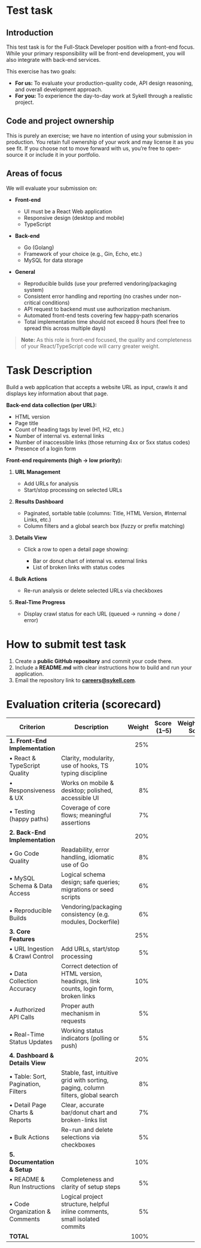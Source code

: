 # Test task

## Introduction

This test task is for the Full-Stack Developer position with a front-end focus. 
While your primary responsibility will be front-end development, you will also integrate with back-end services.

This exercise has two goals:

* **For us:** To evaluate your production-quality code, API design reasoning, and overall development approach.
* **For you:** To experience the day-to-day work at Sykell through a realistic project.

## Code and project ownership

This is purely an exercise; we have no intention of using your submission in production. 
You retain full ownership of your work and may license it as you see fit. 
If you choose not to move forward with us, you’re free to open-source it or include it in your portfolio.

## Areas of focus

We will evaluate your submission on:

* **Front-end**
    * UI must be a React Web application
    * Responsive design (desktop and mobile)
    * TypeScript

* **Back-end**
    * Go (Golang)
    * Framework of your choice (e.g., Gin, Echo, etc.)
    * MySQL for data storage

* **General**

    * Reproducible builds (use your preferred vendoring/packaging system)
    * Consistent error handling and reporting (no crashes under non-critical conditions)
    * API request to backend must use authorization mechanism.
    * Automated front-end tests covering few happy-path scenarios
    * Total implementation time should not exceed 8 hours (feel free to spread this across multiple days)

> **Note:** As this role is front-end focused, the quality and completeness of your React/TypeScript code will carry greater weight.

# Task Description

Build a web application that accepts a website URL as input, crawls it and displays key information about that page.

**Back-end data collection (per URL):**

* HTML version
* Page title
* Count of heading tags by level (H1, H2, etc.)
* Number of internal vs. external links
* Number of inaccessible links (those returning 4xx or 5xx status codes)
* Presence of a login form

**Front-end requirements (high → low priority):**

1. **URL Management**

    * Add URLs for analysis
    * Start/stop processing on selected URLs

2. **Results Dashboard**

    * Paginated, sortable table (columns: Title, HTML Version, #Internal Links, etc.)
    * Column filters and a global search box (fuzzy or prefix matching)

3. **Details View**

    * Click a row to open a detail page showing:

        * Bar or donut chart of internal vs. external links
        * List of broken links with status codes

4. **Bulk Actions**

    * Re-run analysis or delete selected URLs via checkboxes

5. **Real-Time Progress**

    * Display crawl status for each URL (queued → running → done / error)



# How to submit test task

1. Create a **public GitHub repository** and commit your code there.
2. Include a **README.md** with clear instructions how to build and run your application.
3. Email the repository link to **[careers@sykell.com](mailto:careers@sykell.com)**.


# Evaluation criteria (scorecard)

| **Criterion**                      | **Description**                                                                    | **Weight** | **Score (1–5)** | **Weighted Score** | **Comments** |
|------------------------------------|------------------------------------------------------------------------------------|-----------:|----------------:|-------------------:|--------------|
| **1. Front-End Implementation**    |                                                                                    |        25% |                 |                    |              |
| • React & TypeScript Quality       | Clarity, modularity, use of hooks, TS typing discipline                            |        10% |                 |                    |              |
| • Responsiveness & UX              | Works on mobile & desktop; polished, accessible UI                                 |         8% |                 |                    |              |
| • Testing (happy paths)            | Coverage of core flows; meaningful assertions                                      |         7% |                 |                    |              |
| **2. Back-End Implementation**     |                                                                                    |        20% |                 |                    |              |
| • Go Code Quality                  | Readability, error handling, idiomatic use of Go                                   |         8% |                 |                    |              |
| • MySQL Schema & Data Access       | Logical schema design; safe queries; migrations or seed scripts                    |         6% |                 |                    |              |
| • Reproducible Builds              | Vendoring/packaging consistency (e.g. modules, Dockerfile)                         |         6% |                 |                    |              |
| **3. Core Features**               |                                                                                    |        25% |                 |                    |              |
| • URL Ingestion & Crawl Control    | Add URLs, start/stop processing                                                    |         5% |                 |                    |              |
| • Data Collection Accuracy         | Correct detection of HTML version, headings, link counts, login form, broken links |        10% |                 |                    |              |
| • Authorized API Calls             | Proper auth mechanism in requests                                                  |         5% |                 |                    |              |
| • Real-Time Status Updates         | Working status indicators (polling or push)                                        |         5% |                 |                    |              |
| **4. Dashboard & Details View**    |                                                                                    |        20% |                 |                    |              |
| • Table: Sort, Pagination, Filters | Stable, fast, intuitive grid with sorting, paging, column filters, global search   |         8% |                 |                    |              |
| • Detail Page Charts & Reports     | Clear, accurate bar/donut chart and broken-links list                              |         7% |                 |                    |              |
| • Bulk Actions                     | Re-run and delete selections via checkboxes                                        |         5% |                 |                    |              |
| **5. Documentation & Setup**       |                                                                                    |        10% |                 |                    |              |
| • README & Run Instructions        | Completeness and clarity of setup steps                                            |         5% |                 |                    |              |
| • Code Organization & Comments     | Logical project structure, helpful inline comments, small isolated commits         |         5% |                 |                    |              |
| **TOTAL**                          |                                                                                    |       100% |                 |                    |              |
